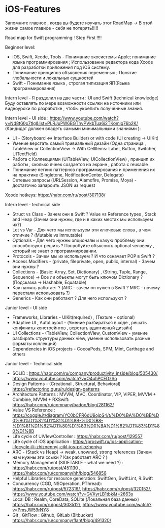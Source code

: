# iOS-Features
Запомните главное , когда вы будете изучать этот RoadMap -> В этой жизни самое главное - себя не потерять!!!!!

Road map for Swift programming !
Step First !!!!

Beginner level: 
* iOS, Swift, Xcode, Tools - Понимание экосистемы Apple; понимание языка программирования ; Использование редактора кода Xcode для разработки приложения под iOS систему. 
* Понимание принципов объявления переменных ; Понятие глобальности и локальных сущностей 
* Swift - Понимание языка , строгая типизация ЯП(Языка программирования)

Intern level - Я разделил на две части : UI and Swift (technical knowledge) 
Буду оставлять по мере возможности ссылки на источники или видеоуроки по разработке , чтобы укрепить полученные знания. 

Intern level - UI side : https://www.youtube.com/watch?v=Nd8t60o7tIg&list=PLRJuPW6BGThvPVkbTua6i2TKomig76b2K/
(Кандидат должен владеть самыми минимальными знаниями ):  
* UI - (Storyboard <=> Interface Builder) or with сode (UI creating -> UIKit) 
* Умение верстать самый тривиальный дизайн (Одна страница , TableView or CollectionView -> With CellItems: Label, Button, Switcher, UITextField)
* Работа с Коллекциями  (UITableView, UICollectionView) , принцип их работы , сколько ячеек создается на экране , работа с reusable 
* Понимание легких паттернов программирования и применения их на практике (Singletone, NotificationCenter, Delegate)
* Сетевые запросы (URLSession, Alamofire, Promise, Moya) - достаточно запарсить JSON из request

Xcode hotkeys: https://habr.com/ru/post/307138/

Intern level - technical side
* Struct vs Class - Зачем они в Swift ? Value vs Reference types , Stack and Heap (Зачем они нужны, где и в каких местах мы используем их?)
* Let vs Var - Для чего мы используем эти ключевые слова , в чем отличие ? (Mutable vs Immutable)
* Optionals - Для чего нужны опционалы и какую проблему они способствуют решить ? Попробуйте объяснить optional человеку , который не знает о программировании.
* Protocols - Зачем мы их используем ? И что означает POP в Swift ?  
* Access Modifiers - (private, fileprivate, open, public, internal) - Зачем они нужны ? 
* Collections - (Basic: Array, Set, Dictionary) , (String, Tuple, Range, Sequence) -> Все ли объекты могут быть ключом Dictionary ? (Подсказка -> Hashable, Equatable)
* Как память работает ? (ARC - зачем он нужен в Swift ? MRC - почему перестали использовать ?)
* Generics - Как они работают ? Для чего используют ? 

Junior level - UI side
* Frameworks, Libraries - UIKit(required) , (Texture - optional)
* Adaptive UI , AutoLayout - (Умение разбираться в коде , решать конфликты констрейнтов , верстать адаптивный дизайн)
* UI Collections - (TableView, CollectionView, CustomView - умение разбирать структуры данных view,  умение использовать разные форматы коллекций) 
* Dependencies in iOS projects - CocoaPods, SPM, Mint, Carthage and others

Junior level - Technical side 
* SOLID : https://habr.com/ru/company/productivity_inside/blog/505430/, https://www.youtube.com/watch?v=O4uhPCEDzSo
* Design Patterns - (Creational , Structural, Behavioral) https://refactoring.guru/ru/design-patterns 
* Architecture Patterns : MVVM, MVC, Coordinator, VIP, VIPER, MVVM + Combine, MVVM + RXSwift: https://habr.com/ru/company/badoo/blog/281162/
* Value VS Reference : https://coggle.it/diagram/YC0bCFR6dU9ojpS4/t/%D0%BA%D0%BB%D0%B0%D1%81%D1%81%D1%8B-%D0%B8-%D1%81%D1%82%D1%80%D1%83%D0%BA%D1%82%D1%83%D1%80%D1%8B
* Life cycle of UIVIewController : https://habr.com/ru/post/129557
* Life cycle of iOS application : https://proswift.ru/ios-application-lifecycle-ili-zhiznennyj-cikl-ios-prilozheniya
* ARC - (Stack vs Heap) -> weak, unowned, strong references (Зачем нам нужны эти ссыки ? Как работает ARC ? ) 
* Memory Management (SIDETABLE  - what we need ?) : https://habr.com/ru/post/451130 , https://habr.com/ru/company/hh/blog/546856
* Helpful Libraries for resource generation: SwiftGen, SwiftLint, R.Swift 
* Concurrency (CGD, NSOperation, PThread): https://habr.com/ru/post/572316/, https://habr.com/ru/post/320152/, https://www.youtube.com/watch?v=GVXyrLB1tbk&t=2663s
* Local DB : Realm, CoreData, SQLite (Локальная база данных) https://habr.com/ru/post/303512/, https://www.youtube.com/watch?v=PmsJW59rNY8
* Git , GitFlow : Github, GitLab (Bitbucket) https://habr.com/ru/company/flant/blog/491320/
